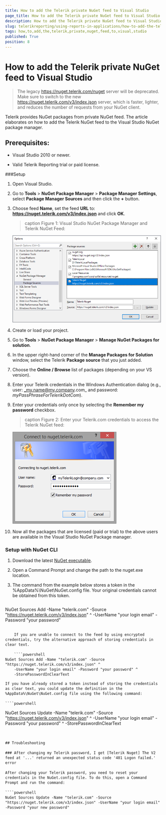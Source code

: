 ```yaml
---
title: How to add the Telerik private NuGet feed to Visual Studio
page_title: How to add the Telerik private NuGet feed to Visual Studio 
description: How to add the Telerik private NuGet feed to Visual Studio
slug: telerikreporting/using-reports-in-applications/how-to-add-the-telerik-private-nuget-feed-to-visual-studio
tags: how,to,add,the,telerik,private,nuget,feed,to,visual,studio
published: True
position: 8
---
```


# How to add the Telerik private NuGet feed to Visual Studio

> The legacy https://nuget.telerik.com/nuget server will be deprecated. Make sure to switch to the new https://nuget.telerik.com/v3/index.json server, which is faster, lighter, and reduces the number of requests from your NuGet client. 

Telerik provides NuGet packages from private NuGet feed. The article elaborates on how to add the Telerik NuGet feed to the Visual Studio NuGet package manager. 

## Prerequisites:

* Visual Studio 2010 or newer.

* Valid Telerik Reporting trial or paid license.

###Setup

1. Open Visual Studio. 

1. Go to __Tools__ > __NuGet Package Manager__ > __Package Manager Settings__, select __Package Manager Sources__ and then click the __+__ button. 

1. Choose feed __Name__, set the feed __URL__ to: __https://nuget.telerik.com/v3/index.json__ and click __OK__. 
	
	>caption Figure 1: Visual Studio NuGet Package Manager and Telerik NuGet Feed: 

	![nuged feed](images/nuged-feed-in-npm.png)

1. Create or load your project. 

1. Go to __Tools__ > __NuGet Package Manager__ > __Manage NuGet Packages for solution__. 

1. In the upper right-hand corner of the __Manage Packages for Solution__ window, select the Telerik __Package source__ that you just added. 

1. Choose the __Online / Browse__ list of packages (depending on your VS version). 

1. Enter your Telerik credentials in the Windows Authentication dialog (e.g., user: _my.name@my.company.com_ and password: _myPassPhraseForTelerikDotCom_). 

1. Enter your credentials only once by selecting the __Remember my password__ checkbox. 

	>caption Figure 2: Enter your Telerik.com credentials to access the Telerik NuGet feed:   

	![nuget Wcredentials](images/nuget-credentials.png)

1. Now all the packages that are licensed (paid or trial) to the above users are available in the Visual Studio NuGet Package manager. 

### Setup with NuGet CLI          

1. Download the latest [NuGet executable](https://dist.nuget.org/win-x86-commandline/latest/nuget.exe). 

1. Open a Command Prompt and change the path to the nuget.exe location. 

1. The command from the example below stores a token in the %AppData%\NuGet\NuGet.config file. Your original credentials cannot be obtained from this token. 
    
	````powershell
NuGet Sources Add -Name "telerik.com" -Source "https://nuget.telerik.com/v3/index.json" ^
	-UserName "your login email" -Password "your password"
````

	If you are unable to connect to the feed by using encrypted credentials, try the alternative approach of storing credentials in clear text. 
    
	````powershell
NuGet Sources Add -Name "telerik.com" -Source "https://nuget.telerik.com/v3/index.json" ^
	-UserName "your login email" -Password "your password" ^
	-StorePasswordInClearText
````

	If you have already stored a token instead of storing the credentials as clear text, you could update the definition in the %AppData%\NuGet\NuGet.config file using the following command: 
    
	````powershell
NuGet Sources Update -Name "telerik.com" -Source "https://nuget.telerik.com/v3/index.json" ^
	-UserName "your login email" -Password "your password" ^
	-StorePasswordInClearText
````


## Troubleshooting

### After changing my Telerik password, I get [Telerik Nuget] The V2 feed at '...' returned an unexpected status code '401 Logon failed.' error

After changing your Telerik password, you need to reset your credentials in the NuGet.config file. To do this, open a Command Prompt and run the command: 
    
````powershell
NuGet Sources Update -Name "telerik.com" -Source "https://nuget.telerik.com/v3/index.json" -UserName "your login email" -Password "your new password"
````

